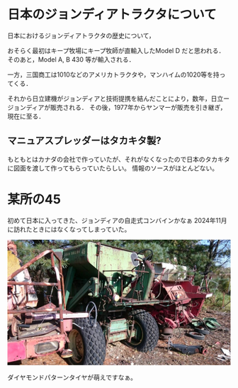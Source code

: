 # 日本のジョンディアトラクタについて

日本におけるジョンディアトラクタの歴史について，

おそらく最初はキープ牧場にキープ牧師が直輸入したModel D だと思われる．
そのあと，Model A, B 430 等が輸入される．

一方，三国商工は1010などのアメリカトラクタや，マンハイムの1020等を持ってくる．

それから日立建機がジョンディアと技術提携を結んだことにより，数年，日立ージョンディアが販売される．
その後，1977年からヤンマーが販売を引き継ぎ，現在に至る．

## マニュアスプレッダーはタカキタ製? 

もともとはカナダの会社で作っていたが、それがなくなったので日本のタカキタに図面を渡して作ってもらっていたらしい。
情報のソースがほとんどない。

# 某所の45
初めて日本に入ってきた、ジョンディアの自走式コンバインかなぁ
2024年11月に訪れたときにはなくなってしまっていた。

![](./pic/45Shibata/IMG_5919.JPG)

ダイヤモンドパターンタイヤが萌えですなぁ。
